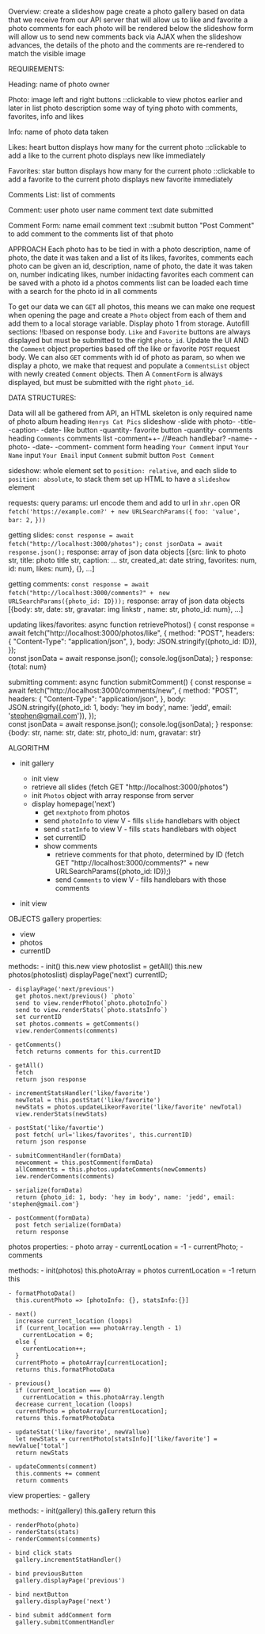 Overview:
  create a slideshow page
  create a photo gallery based on data that we receive from our API server that will allow us to like and favorite a photo
  comments for each photo will be rendered below the slideshow 
  form will allow us to send new comments back via AJAX
  when the slideshow advances, the details of the photo and the comments are re-rendered to match the visible image

REQUIREMENTS:

Heading: name of photo owner

Photo: 
  image
  left and right buttons
    ::clickable to view photos earlier and later in list
  photo description
  some way of tying photo with comments, favorites, info and likes

Info:
  name of photo
  data taken

Likes:
  heart button
  displays how many for the current photo
  ::clickable to add a like to the current photo
  displays new like immediately

Favorites:
  star button
  displays how many for the current photo
  ::clickable to add a favorite to the current photo
  displays new favorite immediately

Comments List:
  list of comments

Comment:
  user photo
  user name
  comment text
  date submitted

Comment Form:
  name
  email
  comment text
  ::submit button "Post Comment" to add comment to the comments list of that photo

APPROACH
Each photo has to be tied in with a photo description, name of photo, the date it was taken and a list of its likes, favorites, comments
  each photo can be given an id, description, name of photo, the date it was taken on, number indicating likes, number inidacting favorites
  each comment can be saved with a photo id
  a photos comments list can be loaded each time with a search for the photo id in all comments

To get our data we can `GET` all photos, this means we can make one request when opening the page and create a `Photo` object from each of them and add them to a local storage variable. Display photo 1 from storage. Autofill sections: !!based on response body. `Like` and `Favorite` buttons are always displayed but must be submitted to the right `photo_id`. Update the UI AND the `Comment` object properties based off the like or favorite `POST` request body. We can also `GET` comments with id of photo as param, so when we display a photo, we make that request and populate a `CommentsList` object with newly created `Comment` objects. Then  A `CommentForm` is always displayed, but must be submitted with the right `photo_id`. 


DATA STRUCTURES:

Data will all be gathered from API, an HTML skeleton is only required
  name of photo album heading `Henrys Cat Pics`
  slideshow
    -slide with photo- 
    -title-
    -caption-
    -date-
    like button -quantity-
    favorite button -quantity-
  comments heading `Comments`
  comments list
    -comment++- //#each handlebar?
      -name-
      -photo-
      -date-
      -comment-
  comment form heading `Your Comment`
    input `Your Name`
    input `Your Email`
    input `Comment`
    submit button `Post Comment`

sideshow:
  whole element set to `position: relative`, and each slide to `position: absolute`, to stack them
  set up HTML to have a `slideshow` element


requests:
  query params: 
    url encode them and add to url in `xhr.open`
   OR `fetch('https://example.com?' + new URLSearchParams({`
        `foo: 'value',`
       ` bar: 2,`
      `}))`

getting slides:
  `const response = await fetch("http://localhost:3000/photos");`
  `const jsonData = await response.json();`
  response:
    array of json data objects
    [{src: link to photo str, 
      title: photo title str,
      caption: ... str,
      created_at: date string,
      favorites: num,
      id: num,
      likes: num}, 
      {}, 
      ...]

getting comments:
    `const response = await fetch("http://localhost:3000/comments?" + `
                               `new URLSearchParams({photo_id: ID}));`
  response:
    array of json data objects
    [{body: str,
      date: str,
      gravatar: img linkstr ,
      name: str,
      photo_id: num}, 
    ...]

updating likes/favorites:
    async function retrievePhotos() {
    const response = await fetch("http://localhost:3000/photos/like", {
        method: "POST",
        headers: {
          "Content-Type": "application/json",
        },
        body: JSON.stringify({photo_id: ID}),
      });       
    const jsonData = await response.json();
    console.log(jsonData);
    }
  response:
    {total: num}

submitting comment:
    async function submitComment() {
      const response = await fetch("http://localhost:3000/comments/new", {
          method: "POST",
          headers: {
            "Content-Type": "application/json",
          },
          body: JSON.stringify({photo_id: 1, body: 'hey im body', name: 'jedd', email: 'stephen@gmail.com'}),
        });       
      const jsonData = await response.json();
      console.log(jsonData);
    }
  response:
    {body: str, name: str, date: str, photo_id: num, gravatar: str}

ALGORITHM
- init gallery
  - init view
  - retrieve all slides
    (fetch GET "http://localhost:3000/photos")
  - init `Photos` object with array response from server
  - display homepage('next')
      - get `nextphoto` from photos
      - send `photoInfo` to view
      V - fills `slide` handlebars with object
      - send `statInfo` to view
      V - fills `stats` handlebars with object
      - set currentID
      - show comments
        - retrieve comments for that photo, determined by ID
          (fetch GET "http://localhost:3000/comments?" +
                        new URLSearchParams({photo_id:  ID});)
        - send `Comments` to view
        V - fills handlebars with those comments


- init view

OBJECTS
gallery
  properties:
   - view
   - photos
   - currentID

  methods:
    - init()
      this.new view
      photoslist = getAll()
      this.new photos(photoslist)
      displayPage('next')
      currentID;
    
    - displayPage('next/previous')
      get photos.next/previous() `photo`
      send to view.renderPhoto(`photo.photoInfo`)
      send to view.renderStats(`photo.statsInfo`)
      set currentID
      set photos.comments = getComments()
      view.renderComments(comments)

    - getComments()
      fetch returns comments for this.currentID
    
    - getAll()
      fetch
      return json response

    - incrementStatsHandler('like/favorite')
      newTotal = this.postStat('like/favorite')
      newStats = photos.updateLikeorFavorite('like/favorite' newTotal)
      view.renderStats(newStats)
    
    - postStat('like/favortie')
      post fetch( url='likes/favorites', this.currentID)
      return json response

    - submitCommentHandler(formData)
      newcomment = this.postComment(formData)
      allCommentts = this.photos.updateComments(newComments)
      iew.renderComments(comments)

    - serialize(formData)
      return {photo_id: 1, body: 'hey im body', name: 'jedd', email: 'stephen@gmail.com'}

    - postComment(formData)
      post fetch serialize(formData)
      return response

photos
  properties:
    - photo array
    - currentLocation = -1
    - currentPhoto;
    - comments

  methods:
    - init(photos)
      this.photoArray = photos
      currentLocation = -1
      return this

    - formatPhotoData() 
      this.curentPhoto => [photoInfo: {}, statsInfo:{}]

    - next()
      increase current_location (loops)
      if (current_location === photoArray.length - 1)
        currentLocation = 0;
      else {
        currentLocation++;
      }
      currentPhoto = photoArray[currentLocation];
      returns this.formatPhotoData

    - previous()
      if (current_location === 0)
        currentLocation = this.photoArray.length
      decrease current_location (loops)
      currentPhoto = photoArray[currentLocation];
      returns this.formatPhotoData

    - updateStat('like/favorite', newVallue)
      let newStats = currentPhoto[statsInfo]['like/favorite'] = newValue['total']
      return newStats

    - updateComments(comment)
      this.comments += comment
      return comments

view
  properties:
    - gallery

  methods:
    - init(gallery)
      this.gallery
      return this

    - renderPhoto(photo)
    - renderStats(stats)
    - renderComments(comments)

    - bind click stats
      gallery.incrementStatHandler()

    - bind previousButton
      gallery.displayPage('previous')

    - bind nextButton
      gallery.displayPage('next')

    - bind submit addComment form
      gallery.submitCommentHandler
